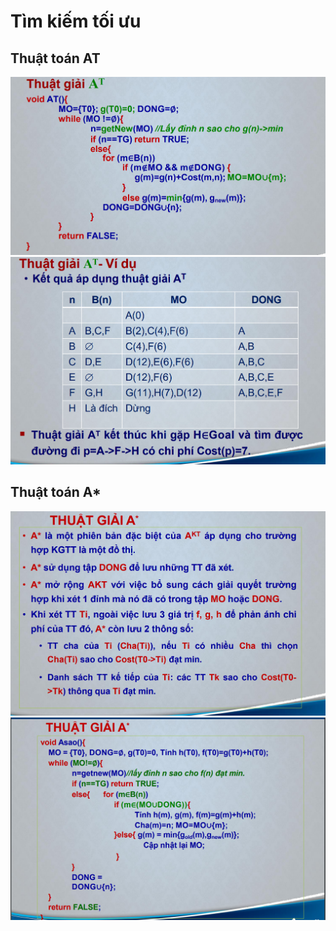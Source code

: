 # Tìm kiếm tối ưu
## Thuật toán AT
![alt text](image.png)
![alt text](image-1.png)

## Thuật toán A*
![alt text](image-2.png)
![alt text](image-3.png)
